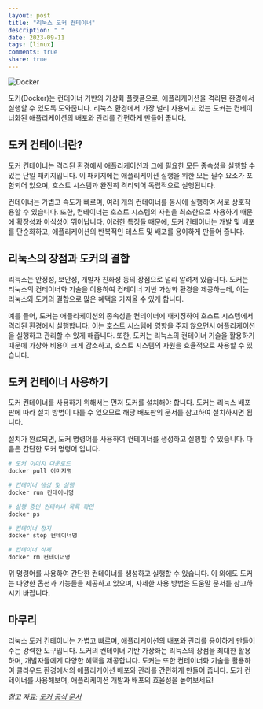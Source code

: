 ```yaml
---
layout: post
title: "리눅스 도커 컨테이너"
description: " "
date: 2023-09-11
tags: [linux]
comments: true
share: true
---
```


![Docker](https://www.docker.com/sites/default/files/d8/2019-07/horizontal-logo-monochromatic-white.png)

도커(Docker)는 컨테이너 기반의 가상화 플랫폼으로, 애플리케이션을 격리된 환경에서 실행할 수 있도록 도와줍니다. 리눅스 환경에서 가장 널리 사용되고 있는 도커는 컨테이너화된 애플리케이션의 배포와 관리를 간편하게 만들어 줍니다.

## 도커 컨테이너란?

도커 컨테이너는 격리된 환경에서 애플리케이션과 그에 필요한 모든 종속성을 실행할 수 있는 단일 패키지입니다. 이 패키지에는 애플리케이션 실행을 위한 모든 필수 요소가 포함되어 있으며, 호스트 시스템과 완전히 격리되어 독립적으로 실행됩니다. 

컨테이너는 가볍고 속도가 빠르며, 여러 개의 컨테이너를 동시에 실행하여 서로 상호작용할 수 있습니다. 또한, 컨테이너는 호스트 시스템의 자원을 최소한으로 사용하기 때문에 확장성과 이식성이 뛰어납니다. 이러한 특징들 때문에, 도커 컨테이너는 개발 및 배포를 단순화하고, 애플리케이션의 반복적인 테스트 및 배포를 용이하게 만들어 줍니다.

## 리눅스의 장점과 도커의 결합

리눅스는 안정성, 보안성, 개발자 친화성 등의 장점으로 널리 알려져 있습니다. 도커는 리눅스의 컨테이너화 기술을 이용하여 컨테이너 기반 가상화 환경을 제공하는데, 이는 리눅스와 도커의 결합으로 많은 혜택을 가져올 수 있게 합니다.

예를 들어, 도커는 애플리케이션의 종속성을 컨테이너에 패키징하여 호스트 시스템에서 격리된 환경에서 실행합니다. 이는 호스트 시스템에 영향을 주지 않으면서 애플리케이션을 실행하고 관리할 수 있게 해줍니다. 또한, 도커는 리눅스의 컨테이너 기술을 활용하기 때문에 가상화 비용이 크게 감소하고, 호스트 시스템의 자원을 효율적으로 사용할 수 있습니다.

## 도커 컨테이너 사용하기

도커 컨테이너를 사용하기 위해서는 먼저 도커를 설치해야 합니다. 도커는 리눅스 배포판에 따라 설치 방법이 다를 수 있으므로 해당 배포판의 문서를 참고하여 설치하시면 됩니다.

설치가 완료되면, 도커 명령어를 사용하여 컨테이너를 생성하고 실행할 수 있습니다. 다음은 간단한 도커 명령어 입니다.

```bash
# 도커 이미지 다운로드
docker pull 이미지명

# 컨테이너 생성 및 실행
docker run 컨테이너명

# 실행 중인 컨테이너 목록 확인
docker ps

# 컨테이너 정지
docker stop 컨테이너명

# 컨테이너 삭제
docker rm 컨테이너명
```

위 명령어를 사용하여 간단한 컨테이너를 생성하고 실행할 수 있습니다. 이 외에도 도커는 다양한 옵션과 기능들을 제공하고 있으며, 자세한 사용 방법은 도움말 문서를 참고하시기 바랍니다.

## 마무리

리눅스 도커 컨테이너는 가볍고 빠르며, 애플리케이션의 배포와 관리를 용이하게 만들어주는 강력한 도구입니다. 도커의 컨테이너 기반 가상화는 리눅스의 장점을 최대한 활용하며, 개발자들에게 다양한 혜택을 제공합니다. 도커는 또한 컨테이너화 기술을 활용하여 클라우드 환경에서의 애플리케이션 배포와 관리를 간편하게 만들어 줍니다. 도커 컨테이너를 사용해보며, 애플리케이션 개발과 배포의 효율성을 높여보세요!

*참고 자료: [도커 공식 문서](https://docs.docker.com/)*